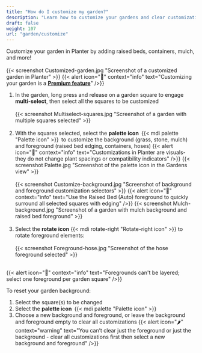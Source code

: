 ```yaml
---
title: "How do I customize my garden?"
description: "Learn how to customize your gardens and clear customizations"
draft: false
weight: 107
url: "garden/customize"
---
```


Customize your garden in Planter by adding raised beds, containers, mulch, and more!<br /><br />
{{< screenshot Customized-garden.jpg "Screenshot of a customized garden in Planter" >}}
{{< alert icon="💸" context="info" text="Customizing your garden is a [**Premium feature**](../../account/premium-subscription)" />}}

1. In the garden, long press and release on a garden square to engage **multi-select**, then select all the squares to be customized<br /><br />
{{< screenshot Multiselect-squares.jpg "Screenshot of a garden with multiple squares selected" >}}<br /><br />
2. With the squares selected, select the **palette icon** {{< mdi palette "Palette icon" >}} to customize the background (grass, stone, mulch) and foreground (raised bed edging, containers, hoses)
{{< alert icon="🥕" context="info" text="Customizations in Planter are visuals- they do not change plant spacings or compatibility indicators" />}}
{{< screenshot Palette.jpg "Screenshot of the palette icon in the Gardens view" >}}<br /><br />
{{< screenshot Customize-background.jpg "Screenshot of background and foreground customization selectors" >}}
{{< alert icon="🥦" context="info" text="Use the Raised Bed (Auto) foreground to quickly surround all selected squares with edging" />}}
{{< screenshot Mulch-background.jpg "Screenshot of a garden with mulch background and raised bed foreground" >}}<br /><br />
3. Select the **rotate icon** {{< mdi rotate-right "Rotate-right icon" >}} to rotate foreground elements:<br /><br />
{{< screenshot Foreground-hose.jpg "Screenshot of the hose foreground selected" >}}<br /><br />

{{< alert icon="🌿" context="info" text="Foregrounds can't be layered; select one foreground per garden square" />}}

To reset your garden background:

1. Select the square(s) to be changed
2. Select the **palette icon** {{< mdi palette "Palette icon" >}}
3. Choose a new background and foreground, or leave the background and foreground empty to clear all customizations
{{< alert icon="🌶️" context="warning" text="You can’t clear just the foreground or just the background - clear all customizations first then select a new background and foreground" />}}
